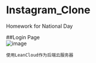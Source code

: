 # Instagram_Clone
Homework for National Day <br>

##Login Page<br>
![image](https://cloud.githubusercontent.com/assets/18410763/19019145/43c4ed36-88ae-11e6-98ad-c1c5d537c7c8.gif)<br>
    
    使用LeanCloud作为后端云服务器

